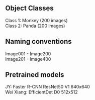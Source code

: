 ## Object Classes
Class 1: Monkey  (200 images) <br>
Class 2: Panda  (200 images) 

## Naming conventions
Image001 - Image200 <br>
Image201 - Image400

## Pretrained models
JY: Faster R-CNN ResNet50 V1 640x640  <br>
Wei Xiang: EfficientDet D0 512x512
